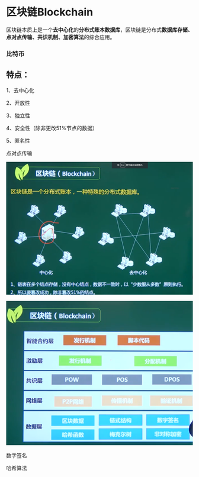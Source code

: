 # 区块链Blockchain

区块链本质上是一个**去中心化**的**分布式账本数据库**，区块链是分布式**数据库存储、点对点传输、共识机制、加密算法**的综合应用。

### 比特币

## 特点：

1、去中心化

2、开放性

3、独立性

4、安全性（除非更改51%节点的数据）

5、匿名性

点对点传输

![image-20210320160534669](../picture/image-20210320160534669.png)



![image-20210320160806232](../picture/image-20210320160806232.png)





数字签名

哈希算法

























